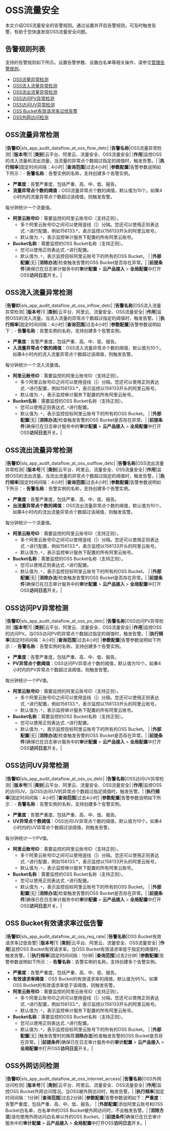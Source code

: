 # OSS流量安全

本文介绍OSS流量安全的告警规则。通过设置并开启告警规则，可及时触发告警，有助于您快速发现OSS流量安全问题。

## 告警规则列表

支持的告警规则如下所示。设置告警参数、设置白名单等相关操作，请参见[管理告警规则](/intl.zh-CN/应用中心（App）/日志审计服务/告警/管理告警规则.md)。

-   [OSS流量异常检测](#section_32d_i5q_u0w)
-   [OSS流入流量异常检测](#section_qh4_es4_nbx)
-   [OSS流出流量异常检测](#section_tc7_ly5_vrw)
-   [OSS访问PV异常检测](#section_0g1_3i3_eva)
-   [OSS访问UV异常检测](#section_sbx_vat_0uc)
-   [OSS Bucket有效请求率过低告警](#section_7lq_h5t_kys)
-   [OSS外网访问检测](#section_ic9_hef_54q)

## OSS流量异常检测

|**告警ID**|sls\_app\_audit\_dataflow\_at\_oss\_flow\_detc|
|**告警名称**|OSS流量异常检测|
|**版本号**|1|
|**类别**|云平台、阿里云、流量安全、OSS流量安全|
|**作用**|监控OSS的流入流量和流出流量。当流量的异常点个数超过指定的阈值时，触发告警。|
|**执行频率**|固定时间间隔：4小时|
|**查询范围**|过去4小时|
|**参数配置**|告警参数说明如下所示：-   **告警名称**：告警实例的名称，支持创建多个告警实例。
-   **严重度**：告警严重度，包括严重、高、中、低、报告。
-   **流量异常点个数的阈值**：OSS流量异常点个数的阈值，默认值为10个。如果4小时内的流量异常点个数超过该阈值，则触发告警。

每分钟统计一个流量值。

-   **阿里云账号ID**：需要监控的阿里云账号ID（支持正则）。
    -   多个阿里云账号ID之间可以使用竖线（\|）分隔。您还可以使用正则表达式`.*`进行配置，例如156133.\*，表示监控以156133开头的阿里云账号。
    -   默认值为`.*`，表示监控审计服务下配置的所有阿里云账号。
-   **Bucket名称**：需要监控的OSS Bucket名称（支持正则）。
    -   您可以使用正则表达式`.*`进行配置。
    -   默认值为`.*`，表示监控目标阿里云账号下的所有的OSS Bucket。 |
|**外部配置**|无|
|**消除办法**|检查触发告警的OSS Bucket是否存在异常。|
|**前提条件**|确保已在日志审计服务中的**审计配置** \> **云产品接入** \> **全局配置**中打开OSS**访问日志**开关。|

## OSS流入流量异常检测

|**告警ID**|sls\_app\_audit\_dataflow\_at\_oss\_inflow\_detc|
|**告警名称**|OSS流入流量异常检测|
|**版本号**|1|
|**类别**|云平台、阿里云、流量安全、OSS流量安全|
|**作用**|监控OSS的流入流量。当流入流量的异常点个数超过指定的阈值时，触发告警。|
|**执行频率**|固定时间间隔：4小时|
|**查询范围**|过去4小时|
|**参数配置**|告警参数说明如下：-   **告警名称**：告警实例的名称，支持创建多个告警实例。
-   **严重度**：告警严重度，包括严重、高、中、低、报告。
-   **入流量异常点个数的阈值**：OSS流入流量异常点个数的阈值，默认值为10个。如果4小时内的流入流量异常点个数超过该阈值，则触发告警。

每分钟统计一个流入流量值。

-   **阿里云账号ID**：需要监控的阿里云账号ID（支持正则）。
    -   多个阿里云账号ID之间可以使用竖线（\|）分隔。您还可以使用正则表达式`.*`进行配置，例如156133.\*，表示监控以156133开头的阿里云账号。
    -   默认值为`.*`，表示监控审计服务下配置的所有阿里云账号。
-   **Bucket名称**：需要监控的OSS Bucket名称（支持正则）。
    -   您可以使用正则表达式`.*`进行配置。
    -   默认值为`.*`，表示监控目标阿里云账号下的所有的OSS Bucket。 |
|**外部配置**|无|
|**消除办法**|检查触发告警的OSS Bucket是否存在异常。|
|**前提条件**|确保已在日志审计服务中的**审计配置** \> **云产品接入** \> **全局配置**中打开OSS**访问日志**开关。|

## OSS流出流量异常检测

|**告警ID**|sls\_app\_audit\_dataflow\_at\_oss\_outflow\_detc|
|**告警名称**|OSS流出流量异常检测|
|**版本号**|1|
|**类别**|云平台、阿里云、流量安全、OSS流量安全|
|**作用**|监控OSS的流出流量。当流出流量的异常点个数超过指定的阈值时，触发告警。|
|**执行频率**|固定时间间隔：4小时|
|**查询范围**|过去4小时|
|**参数配置**|告警参数说明如下所示：-   **告警名称**：告警实例的名称，支持创建多个告警实例。
-   **严重度**：告警严重度，包括严重、高、中、低、报告。
-   **出流量异常点个数的阈值**：OSS流出流量异常点个数的阈值，默认值为10个。如果4小时内的流出流量异常点个数超过该阈值，则触发告警。

每分钟统计一个流量值。

-   **阿里云账号ID**：需要监控的阿里云账号ID（支持正则）。
    -   多个阿里云账号ID之间可以使用竖线（\|）分隔。您还可以使用正则表达式`.*`进行配置，例如156133.\*，表示监控以156133开头的阿里云账号。
    -   默认值为`.*`，表示监控审计服务下配置的所有阿里云账号。
-   **Bucket名称**：需要监控的OSS Bucket名称（支持正则）。
    -   您可以使用正则表达式`.*`进行配置。
    -   默认值为`.*`，表示监控目标阿里云账号下的所有的OSS Bucket。 |
|**外部配置**|无|
|**消除办法**|检查触发告警的OSS Bucket是否存在异常。|
|**前提条件**|确保已在日志审计服务中的**审计配置** \> **云产品接入** \> **全局配置**中打开OSS**访问日志**开关。|

## OSS访问PV异常检测

|**告警ID**|sls\_app\_audit\_dataflow\_at\_oss\_pv\_detc|
|**告警名称**|OSS访问PV异常检测|
|**版本号**|1|
|**类别**|云平台、阿里云、流量安全、OSS流量安全|
|**作用**|监控OSS的访问PV。当OSS访问PV的异常点个数超过指定的阈值时，触发告警。|
|**执行频率**|固定时间间隔：4小时|
|**查询范围**|过去4小时|
|**参数配置**|告警参数说明如下所示：-   **告警名称**：告警实例的名称，支持创建多个告警实例。
-   **严重度**：告警严重度，包括严重、高、中、低、报告。
-   **PV异常点个数阈值**：OSS访问PV异常点个数的阈值，默认值为10个。如果4小时内的PV异常点个数超过该阈值，则触发告警。

每分钟统计一个PV值。

-   **阿里云账号ID**：需要监控的阿里云账号ID（支持正则）。
    -   多个阿里云账号ID之间可以使用竖线（\|）分隔。您还可以使用正则表达式`.*`进行配置，例如156133.\*，表示监控以156133开头的阿里云账号。
    -   默认值为`.*`，表示监控审计服务下配置的所有阿里云账号。
-   **Bucket名称**：需要监控的OSS Bucket名称（支持正则）。
    -   您可以使用正则表达式`.*`进行配置。
    -   默认值为`.*`，表示监控目标阿里云账号下的所有的OSS Bucket。 |
|**外部配置**|无|
|**消除办法**|检查触发告警的OSS Bucket是否存在异常。|
|**前提条件**|确保已在日志审计服务中的**审计配置** \> **云产品接入** \> **全局配置**中打开OSS**访问日志**开关。|

## OSS访问UV异常检测

|**告警ID**|sls\_app\_audit\_dataflow\_at\_oss\_uv\_detc|
|**告警名称**|OSS访问UV异常检测|
|**版本号**|1|
|**类别**|云平台、阿里云、流量安全、OSS流量安全|
|**作用**|监控OSS的访问UV。当OSS访问UV的异常点个数超过指定阈值时，触发告警。|
|**执行频率**|固定时间间隔：4小时|
|**查询范围**|过去4小时|
|**参数配置**|告警参数说明如下所示：-   **告警名称**：告警实例的名称，支持创建多个告警实例。
-   **严重度**：告警严重度，包括严重、高、中、低、报告。
-   **UV异常点个数阈值**：OSS访问UV异常点个数的阈值，默认值为10个。如果4小时内的UV异常点个数超过该阈值，则触发告警。

每分钟统计一个PV值。

-   **阿里云账号ID**：需要监控的阿里云账号ID（支持正则）。
    -   多个阿里云账号ID之间可以使用竖线（\|）分隔。您还可以使用正则表达式`.*`进行配置，例如156133.\*，表示监控以156133开头的阿里云账号。
    -   默认值为`.*`，表示监控审计服务下配置的所有阿里云账号。
-   **Bucket名称**：需要监控的OSS Bucket名称（支持正则）。
    -   您可以使用正则表达式`.*`进行配置。
    -   默认值为`.*`，表示监控目标阿里云账号下的所有的OSS Bucket。 |
|**外部配置**|无|
|**消除办法**|检查触发告警的OSS Bucket是否存在异常。|
|**前提条件**|确保已在日志审计服务中的**审计配置** \> **云产品接入** \> **全局配置**中打开OSS**访问日志**开关。|

## OSS Bucket有效请求率过低告警

|**告警ID**|sls\_app\_audit\_dataflow\_at\_oss\_req\_rate|
|**告警名称**|OSS Bucket有效请求率过低告警|
|**版本号**|1|
|**类别**|云平台、阿里云、流量安全、OSS流量安全|
|**作用**|监控OSS Bucket有效请求率。当OSS Bucket有效请求率低于指定的阈值时，触发告警。|
|**执行频率**|固定时间间隔：1分钟|
|**查询范围**|过去2分钟|
|**参数配置**|告警参数说明如下所示：-   **告警名称**：告警实例的名称，支持创建多个告警实例。
-   **严重度**：告警严重度，包括严重、高、中、低、报告。
-   **有效请求率阈值**：OSS Bucket的有效请求率的阈值，默认值为95%。如果OSS Bucket的有效请求率低于该阈值，则触发告警。
-   **阿里云账号ID**：需要监控的阿里云账号ID（支持正则）。
    -   多个阿里云账号ID之间可以使用竖线（\|）分隔。您还可以使用正则表达式`.*`进行配置，例如156133.\*，表示监控以156133开头的阿里云账号。
    -   默认值为`.*`，表示监控审计服务下配置的所有阿里云账号。
-   **Bucket名称**：需要监控的OSS Bucket名称（支持正则）。
    -   您可以使用正则表达式`.*`进行配置。
    -   默认值为`.*`，表示监控目标阿里云账号下的所有的OSS Bucket。 |
|**外部配置**|无|
|触发告警时的推荐**消除办法**|检查触发告警的OSS Bucket是否存在异常。|
|**前提条件**|确保已在日志审计服务中的**审计配置** \> **云产品接入** \> **全局配置**中打开OSS**访问日志**开关。|

## OSS外网访问检测

|**告警ID**|sls\_app\_audit\_dataflow\_at\_oss\_internet\_access|
|**告警名称**|OSS外网访问检测|
|**版本号**|1|
|**类别**|云平台、阿里云、流量安全、OSS流量安全|
|**作用**|监控OSS Bucket外网访问情况。当OSS被外网访问时，触发告警。|
|**执行频率**|固定时间间隔：1分钟|
|**查询范围**|过去2分钟|
|**参数配置**|告警参数说明如下：**严重度**：告警严重度，包括严重、高、中、低、报告。 |
|**外部配置**|添加阿里云账号和OSS Bucket白名单，白名单中的OSS Bucket被外网访问时，不会触发告警。|
|**消除方法**|请勿使用外网访问白名单以外的OSS Bucket。|
|**前提条件**|确保已在日志审计服务中的**审计配置** \> **云产品接入** \> **全局配置**中打开OSS**访问日志**开关。|


